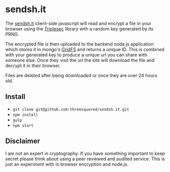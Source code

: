 # sendsh.it
The [sendsh.it](https://sendsh.it/) client-side javascript will read and encrypt a file in your browser using the [Triplesec](http://keybase.github.io/triplesec/) library with a random key generated by its PRNG.

The encrypted file is then uploaded to the backend node.js application which stores it in mongo's [GridFS](http://docs.mongodb.org/manual/core/gridfs/) and returns a unique ID. This is combined with your generated key to produce a unique url you can share with someone else. Once they visit the url the site will download the file and decrypt it in their browser.

Files are deleted after being downloaded or once they are over 24 hours old.

## Install
 * `git clone git@github.com:threesquared/sendsh.it.git`
 * `npm install`
 * `gulp`
 * `npm start`

## Disclaimer
I am not an expert in cryptography. If you have something important to keep secret please think about using a peer reviewed and audited service. This is just an experiment with in browser encryption and node.js.
